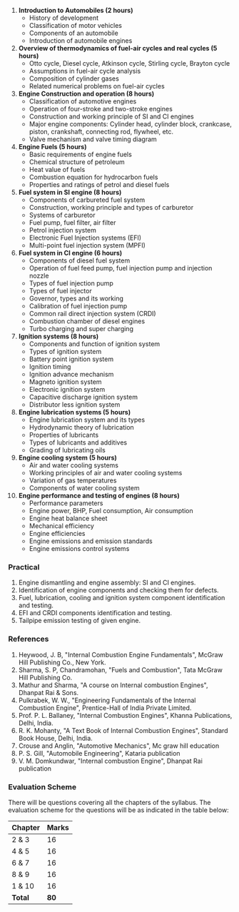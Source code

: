 1. **Introduction to Automobiles (2 hours)**
    - History of development
    - Classification of motor vehicles
    - Components of an automobile
    - Introduction of automobile engines
2. **Overview of thermodynamics of fuel-air cycles and real cycles (5 hours)**
    - Otto cycle, Diesel cycle, Atkinson cycle, Stirling cycle, Brayton cycle
    - Assumptions in fuel-air cycle analysis
    - Composition of cylinder gases
    - Related numerical problems on fuel-air cycles
3. **Engine Construction and operation (8 hours)**
    - Classification of automotive engines
    - Operation of four-stroke and two-stroke engines
    - Construction and working principle of SI and CI engines
    - Major engine components: Cylinder head, cylinder block, crankcase, piston, crankshaft, connecting rod, flywheel, etc.
    - Valve mechanism and valve timing diagram
4. **Engine Fuels (5 hours)**
    - Basic requirements of engine fuels
    - Chemical structure of petroleum
    - Heat value of fuels
    - Combustion equation for hydrocarbon fuels
    - Properties and ratings of petrol and diesel fuels
5. **Fuel system in SI engine (8 hours)**
    - Components of carbureted fuel system
    - Construction, working principle and types of carburetor
    - Systems of carburetor
    - Fuel pump, fuel filter, air filter
    - Petrol injection system
    - Electronic Fuel Injection systems (EFI)
    - Multi-point fuel injection system (MPFI)
6. **Fuel system in CI engine (6 hours)**
    - Components of diesel fuel system
    - Operation of fuel feed pump, fuel injection pump and injection nozzle
    - Types of fuel injection pump
    - Types of fuel injector
    - Governor, types and its working
    - Calibration of fuel injection pump
    - Common rail direct injection system (CRDI)
    - Combustion chamber of diesel engines
    - Turbo charging and super charging
7. **Ignition systems (8 hours)**
    - Components and function of ignition system
    - Types of ignition system
    - Battery point ignition system
    - Ignition timing
    - Ignition advance mechanism
    - Magneto ignition system
    - Electronic ignition system
    - Capacitive discharge ignition system
    - Distributor less ignition system
8. **Engine lubrication systems (5 hours)**
    - Engine lubrication system and its types
    - Hydrodynamic theory of lubrication
    - Properties of lubricants
    - Types of lubricants and additives
    - Grading of lubricating oils
9. **Engine cooling system (5 hours)**
    - Air and water cooling systems
    - Working principles of air and water cooling systems
    - Variation of gas temperatures
    - Components of water cooling system
10. **Engine performance and testing of engines (8 hours)**
    - Performance parameters
    - Engine power, BHP, Fuel consumption, Air consumption
    - Engine heat balance sheet
    - Mechanical efficiency
    - Engine efficiencies
    - Engine emissions and emission standards
    - Engine emissions control systems

### Practical

1. Engine dismantling and engine assembly: SI and CI engines.
2. Identification of engine components and checking them for defects.
3. Fuel, lubrication, cooling and ignition system component identification and testing.
4. EFI and CRDI components identification and testing.
5. Tailpipe emission testing of given engine.

### References

1. Heywood, J. B, "Internal Combustion Engine Fundamentals", McGraw Hill Publishing Co., New York.
2. Sharma, S. P, Chandramohan, "Fuels and Combustion", Tata McGraw Hill Publishing Co.
3. Mathur and Sharma, "A course on Internal combustion Engines", Dhanpat Rai & Sons.
4. Pulkrabek, W. W., "Engineering Fundamentals of the Internal Combustion Engine", Prentice-Hall of India Private Limited.
5. Prof. P. L. Ballaney, "Internal Combustion Engines", Khanna Publications, Delhi, India.
6. R. K. Mohanty, "A Text Book of Internal Combustion Engines", Standard Book House, Delhi, India.
7. Crouse and Anglin, "Automotive Mechanics", Mc graw hill education
8. P. S. Gill, "Automobile Engineering", Kataria publication
9. V. M. Domkundwar, "Internal combustion Engine", Dhanpat Rai publication

### Evaluation Scheme

There will be questions covering all the chapters of the syllabus. The evaluation scheme for the questions will be as indicated in the table below:

| Chapter   | Marks  |
| --------- | ------ |
| 2 & 3     | 16     |
| 4 & 5     | 16     |
| 6 & 7     | 16     |
| 8 & 9     | 16     |
| 1 & 10    | 16     |
| **Total** | **80** |

